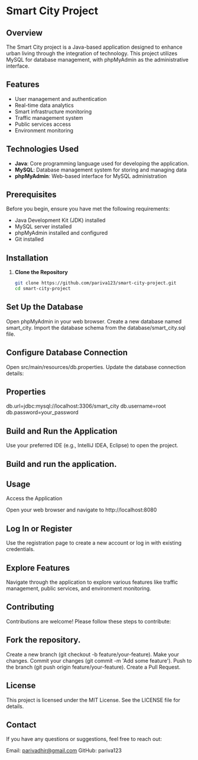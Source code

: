 # Smart City Project

## Overview
The Smart City project is a Java-based application designed to enhance urban living through the integration of technology. This project utilizes MySQL for database management, with phpMyAdmin as the administrative interface.

## Features
- User management and authentication
- Real-time data analytics
- Smart infrastructure monitoring
- Traffic management system
- Public services access
- Environment monitoring

## Technologies Used
- **Java**: Core programming language used for developing the application.
- **MySQL**: Database management system for storing and managing data
- **phpMyAdmin**: Web-based interface for MySQL administration

## Prerequisites
Before you begin, ensure you have met the following requirements:
- Java Development Kit (JDK) installed
- MySQL server installed
- phpMyAdmin installed and configured
- Git installed

## Installation
1. **Clone the Repository**
   ```sh
   git clone https://github.com/pariva123/smart-city-project.git
   cd smart-city-project

## Set Up the Database

Open phpMyAdmin in your web browser.
Create a new database named smart_city.
Import the database schema from the database/smart_city.sql file.

## Configure Database Connection

Open src/main/resources/db.properties.
Update the database connection details:

## Properties
db.url=jdbc:mysql://localhost:3306/smart_city
db.username=root
db.password=your_password

## Build and Run the Application

Use your preferred IDE (e.g., IntelliJ IDEA, Eclipse) to open the project.

## Build and run the application.

## Usage
Access the Application

Open your web browser and navigate to http://localhost:8080

## Log In or Register

Use the registration page to create a new account or log in with existing credentials.

## Explore Features

Navigate through the application to explore various features like traffic management, public services, and environment monitoring.

## Contributing
Contributions are welcome! Please follow these steps to contribute:

## Fork the repository.
Create a new branch (git checkout -b feature/your-feature).
Make your changes.
Commit your changes (git commit -m 'Add some feature').
Push to the branch (git push origin feature/your-feature).
Create a Pull Request.

## License
This project is licensed under the MIT License. See the LICENSE file for details.

## Contact
If you have any questions or suggestions, feel free to reach out:

Email: parivadhir@gmail.com
GitHub: pariva123
